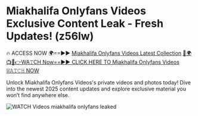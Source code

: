 # Miakhalifa Onlyfans Videos Exclusive Content Leak - Fresh Updates! (z56lw)

🔥 ACCESS NOW 🌍==►► <a href="https://tinyurl.com/3fjeunct" rel="nofollow">Miakhalifa Onlyfans Videos Latest Collection</a></h3>
[🔴🌍📺📱👉WA𝚃CH Now==►► CLICK HERE TO Miakhalifa Onlyfans Videos 𝚆𝙰𝚃𝙲𝙷 NOW](https://tinyurl.com/3fjeunct)

Unlock Miakhalifa Onlyfans Videos's private videos and photos today! Dive into the newest 2025 content updates and explore exclusive material you won’t find anywhere else.


<a href="https://tinyurl.com/3fjeunct" rel="nofollow" data-target="animated-image.originalLink"><img src="https://camo.githubusercontent.com/8a4f000d20f83aca3bf7ec5f350d767afa0574a8a352519fd8cfa583a6f93a33/68747470733a2f2f692e696d6775722e636f6d2f644a486b345a712e676966" alt="WATCH Videos" data-canonical-src="https://i.imgur.com/dJHk4Zq.gif" style="max-width: 100%; display: inline-block;" data-target="animated-image.originalImage"></a>
miakhalifa onlyfans leaked